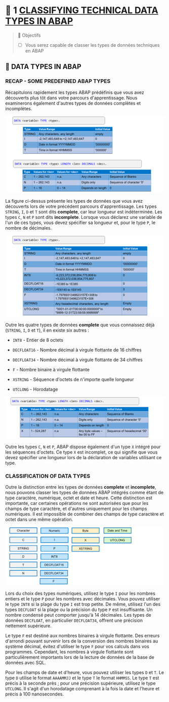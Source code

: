 # 🌸 1 [CLASSIFYING TECHNICAL DATA TYPES IN ABAP](https://learning.sap.com/learning-journeys/acquire-core-abap-skills/classifying-technical-data-types-in-abap_ed59d255-3bb4-478c-b245-a1403d4252db)

> 🌺 Objectifs
>
> - [ ] Vous serez capable de classer les types de données techniques en ABAP

## 🌸 DATA TYPES IN ABAP

### RECAP - SOME PREDEFINED ABAP TYPES

Récapitulons rapidement les types ABAP prédéfinis que vous avez découverts plus tôt dans votre parcours d'apprentissage. Nous examinerons également d'autres types de données complètes et incomplètes.

![](./assets/ABAP_Types_001.png)

La figure ci-dessus présente les types de données que vous avez découverts lors de votre précédent parcours d'apprentissage. Les types `STRING`, `I`, `D` et `T` sont dits **complete**, car leur longueur est indéterminée. Les types `C`, `N` et `P` sont dits **incomplete**. Lorsque vous déclarez une variable de l'un de ces types, vous devez spécifier sa longueur et, pour le type `P`, le nombre de décimales.

![](./assets/ABAP_Types_002.png)

Outre les quatre types de données **complete** que vous connaissez déjà (`STRING`, `I`, `D` et `T`), il en existe six autres :

- `INT8` - Entier de 8 octets

- `DECFLOAT16` - Nombre décimal à virgule flottante de 16 chiffres

- `DECFLOAT34` - Nombre décimal à virgule flottante de 34 chiffres

- `F` - Nombre binaire à virgule flottante

- `XSTRING` - Séquence d'octets de n'importe quelle longueur

- `UTCLONG` - Horodatage

![](./assets/ABAP_Types_003.png)

Outre les types `C`, `N` et `P`, ABAP dispose également d'un type `X` intégré pour les séquences d'octets. Ce type `X` est incomplet, ce qui signifie que vous devez spécifier une longueur lors de la déclaration de variables utilisant ce type.

### CLASSIFICATION OF DATA TYPES

Outre la distinction entre les types de données **complete** et **incomplete**, nous pouvons classer les types de données ABAP intégrés comme étant de type caractère, numérique, octet et date et heure. Cette distinction est importante, car certaines opérations ne sont autorisées que pour les champs de type caractère, et d'autres uniquement pour les champs numériques. Il est impossible de combiner des champs de type caractère et octet dans une même opération.

![](./assets/ABAP_Types_004.png)

Lors du choix des types numériques, utilisez le type `I` pour les nombres entiers et le type `P` pour les nombres avec décimales. Vous pouvez utiliser le type `INT8` si la plage du type `I` est trop petite. De même, utilisez l'un des types `DECFLOAT` si la plage ou la précision du type `P` est insuffisante. Un nombre condensé peut comporter jusqu'à 14 décimales. Les types de données `DECFLOAT`, en particulier `DECFLOAT34`, offrent une précision nettement supérieure.

Le type `F` est destiné aux nombres binaires à virgule flottante. Des erreurs d'arrondi pouvant survenir lors de la conversion des nombres binaires au système décimal, évitez d'utiliser le type `F` pour vos calculs dans vos programmes. Cependant, les nombres à virgule flottante sont particulièrement importants lors de la lecture de données de la base de données avec SQL.

Pour les champs de date et d'heure, vous pouvez utiliser les types `D` et `T`. Le type `D` utilise le format `AAAAMMJJ` et le type `T` le format `HHMMSS`. Le type `T` est précis à la seconde près ; pour une précision supérieure, utilisez le type `UTCLONG`. Il s'agit d'un horodatage comprenant à la fois la date et l'heure et précis à 100 nanosecondes.
